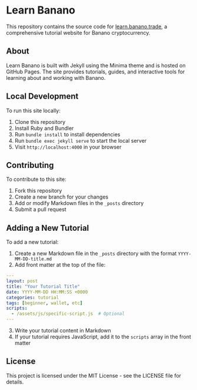 # Learn Banano

This repository contains the source code for [learn.banano.trade](https://learn.banano.trade), a comprehensive tutorial website for Banano cryptocurrency.

## About

Learn Banano is built with Jekyll using the Minima theme and is hosted on GitHub Pages. The site provides tutorials, guides, and interactive tools for learning about and working with Banano.

## Local Development

To run this site locally:

1. Clone this repository
2. Install Ruby and Bundler
3. Run `bundle install` to install dependencies
4. Run `bundle exec jekyll serve` to start the local server
5. Visit `http://localhost:4000` in your browser

## Contributing

To contribute to this site:

1. Fork this repository
2. Create a new branch for your changes
3. Add or modify Markdown files in the `_posts` directory
4. Submit a pull request

## Adding a New Tutorial

To add a new tutorial:

1. Create a new Markdown file in the `_posts` directory with the format `YYYY-MM-DD-title.md`
2. Add front matter at the top of the file:

```yaml
---
layout: post
title: "Your Tutorial Title"
date: YYYY-MM-DD HH:MM:SS +0000
categories: tutorial
tags: [beginner, wallet, etc]
scripts:
  - /assets/js/specific-script.js  # Optional
---
```

3. Write your tutorial content in Markdown
4. If your tutorial requires JavaScript, add it to the `scripts` array in the front matter

## License

This project is licensed under the MIT License - see the LICENSE file for details.